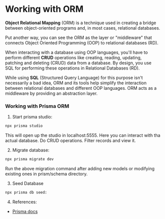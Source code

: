 # Working with ORM

**Object Relational Mapping** (ORM) is a technique used in creating a bridge between object-oriented programs and, in most cases, relational databases.

Put another way, you can see the ORM as the layer or "middleware" that connects Object Oriented Programming (OOP) to relational databases (RD).

When interacting with a database using OOP languages, you'll have to perform different **CRUD** operations like creating, reading, updating, patching and deleting (CRUD) data from a database. By design, you use SQL for performing these operations in Relational Databases (RD).

While using **SQL** (Structured Query Language) for this purpose isn't necessarily a bad idea, ORM and its tools help simplify the interaction between relational databases and different OOP languages. ORM acts as a middleware by providing an abstraction layer.

### Working with Prisma ORM

1. Start prisma studio:

```bash
npx prisma studio
```

This will open up the studio in localhost:5555. Here you can interact with tha actual database. Do CRUD operations. Filter records and view it.

2. Migrate database:

```bash
npx prisma migrate dev
```

Run the above migration command after adding new models or modifying existing ones in prism/schema directory.

3. Seed Database

```bash
npx prisma db seed:
```

4. References:

-  [Prisma docs](https://www.prisma.io/docs/reference/api-reference)

